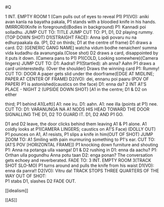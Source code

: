 #Q

1 INT. EMPTY ROOM 1 (Cam pulls out of eyes to reveal P1) 
P1(VO): aniki avan kanla na bayatha pakala, 
P1 stands with a bloodied knife in his hands. (MIRROR)(Knife in foreground)(Bodies in background) 
P1: Kannadi poi solladhu. 
JUMP CUT TO: 
TITLE 
JUMP CUT TO: 
P1, D1, D2 playing rummy. (TOP DOWN SHOT) 
D1(STRAIGHT FACE): Anna ipdi povaru nu na edhurpaakala da. (P1, D2 on thirds; D1 at the centre of frame) 
D1 draws a card. 
D2: [GENERIC GANG NAME] watcha vidum bodhe nenaichen! summa vida kudadhu da avanungala.(Close shot) 
D2 draws a card, disappointed by it puts it down. 
(Camera pans to P1) 
P1(COLD, Looking somewhere)(Camera lingers) 
JUMP CUT TO:
D1: Aadra!! 
P1(Startled): ah anna? Aahn 
P1 draws a card uninterestedly. 
(Over the shoulder) 
Draws the winning card 
P1: Rummy! 
CUT TO: DOOR 
A paper gets slid under the doorframe(EDGE AT MIDLINE; PAPER AT CENTER OF FRAME) 
D2(VO): dei, ennanu poi paaru 
(POV OF PAPER) 
P1 is astonished(caustics on the face) 
D1: enna da? 
2 INT A1'S PLACE - NIGHT 2 
(UPSIDE DOWN SHOT) 
[A1 in the centre; D1 & D2 on either 

third; P1 behind A1{Left}] 
A1: nee iru. 
D1: aahn. 
A1: nee illa (points at P1) nee. 
CUT TO: 
D1: VARANUNGA NA 
A1 NODS HIS 
HEAD TOWARD THE DOOR SIGNALLING THE D1, D2 TO GUARD IT. D1, D2 AND P1 GO. 

D1 and D2 leave, the door clicks behind them leaving A1 & P1 alone. 
A1 coldly looks at P1(CAMERA LINGERS; caustics on A1'S Face) (DOLLY OUT) 
P1 pounces on A1, A1 resists, P1 slips a knife in him(OUT OF SHOT) 
JUMP ZOOM TO: 
A1 Smiling with pain murmuring something to P1's ear. 
CUT TO: 
(A1'S POV 
[HORIZONTAL 
FRAME]) 
P1 knocking down furniture and shouting 
P1: Anna na potanga ulla vaanga! 
D1 & D2 rushing in 
D1: enna da aachu? 
P1: Orthan ulla pogundhu Anna potu taan 
D2: enga ponan? 
The conversation gets echoey and reverberated. FADE TO:
3 INT. EMPTY ROOM 3(TRACK SHOT SLO-MO) 
P1 turns around and pulls the knife from his waist 
D1(VO): enna da panra!! 
D2(VO): Vitru da! 
TRACK STOPS THREE QUARTERS OF THE WAY 
OUT OF SHOT:  
P1 stabs D1, slashes D2 
FADE OUT. 

[[idealism]]

[[AS]]

